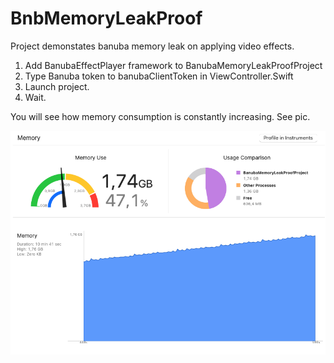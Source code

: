 # BnbMemoryLeakProof
Project demonstates banuba memory leak on applying video effects.

1. Add BanubaEffectPlayer framework to BanubaMemoryLeakProofProject
2. Type Banuba token to banubaClientToken in ViewController.Swift
3. Launch project.
4. Wait.

You will see how memory consumption is constantly increasing. See pic. 

![alt text](memoryconsumption.png)
